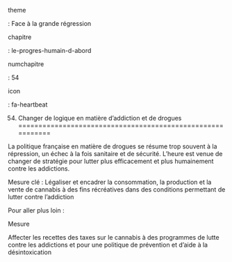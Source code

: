 theme

:   Face à la grande régression

chapitre

:   le-progres-humain-d-abord

numchapitre

:   54

icon

:   fa-heartbeat

54. Changer de logique en matière d’addiction et de drogues
===========================================================

<div class="admonition note">

La politique française en matière de drogues se résume trop souvent à la
répression, un échec à la fois sanitaire et de sécurité. L’heure est
venue de changer de stratégie pour lutter plus efficacement et plus
humainement contre les addictions.

</div>

Mesure clé : Légaliser et encadrer la consommation, la production et la
vente de cannabis à des fins récréatives dans des conditions permettant
de lutter contre l’addiction

Pour aller plus loin :

<div class="admonition">

Mesure

Affecter les recettes des taxes sur le cannabis à des programmes de
lutte contre les addictions et pour une politique de prévention et
d’aide à la désintoxication

</div>

